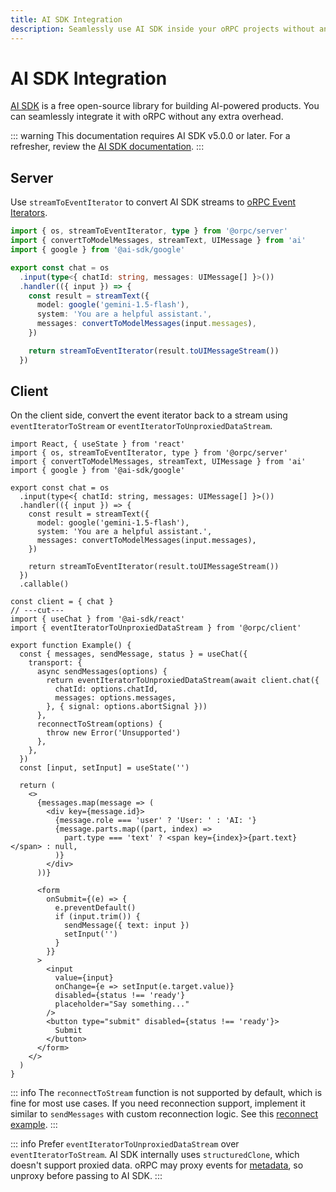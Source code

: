 ```yaml
---
title: AI SDK Integration
description: Seamlessly use AI SDK inside your oRPC projects without any extra overhead.
---
```


# AI SDK Integration

[AI SDK](https://ai-sdk.dev/) is a free open-source library for building AI-powered products. You can seamlessly integrate it with oRPC without any extra overhead.

::: warning
This documentation requires AI SDK v5.0.0 or later. For a refresher, review the [AI SDK documentation](https://ai-sdk.dev/docs).
:::

## Server

Use `streamToEventIterator` to convert AI SDK streams to [oRPC Event Iterators](/docs/event-iterator).

```ts twoslash
import { os, streamToEventIterator, type } from '@orpc/server'
import { convertToModelMessages, streamText, UIMessage } from 'ai'
import { google } from '@ai-sdk/google'

export const chat = os
  .input(type<{ chatId: string, messages: UIMessage[] }>())
  .handler(({ input }) => {
    const result = streamText({
      model: google('gemini-1.5-flash'),
      system: 'You are a helpful assistant.',
      messages: convertToModelMessages(input.messages),
    })

    return streamToEventIterator(result.toUIMessageStream())
  })
```

## Client

On the client side, convert the event iterator back to a stream using `eventIteratorToStream` or `eventIteratorToUnproxiedDataStream`.

```tsx twoslash
import React, { useState } from 'react'
import { os, streamToEventIterator, type } from '@orpc/server'
import { convertToModelMessages, streamText, UIMessage } from 'ai'
import { google } from '@ai-sdk/google'

export const chat = os
  .input(type<{ chatId: string, messages: UIMessage[] }>())
  .handler(({ input }) => {
    const result = streamText({
      model: google('gemini-1.5-flash'),
      system: 'You are a helpful assistant.',
      messages: convertToModelMessages(input.messages),
    })

    return streamToEventIterator(result.toUIMessageStream())
  })
  .callable()

const client = { chat }
// ---cut---
import { useChat } from '@ai-sdk/react'
import { eventIteratorToUnproxiedDataStream } from '@orpc/client'

export function Example() {
  const { messages, sendMessage, status } = useChat({
    transport: {
      async sendMessages(options) {
        return eventIteratorToUnproxiedDataStream(await client.chat({
          chatId: options.chatId,
          messages: options.messages,
        }, { signal: options.abortSignal }))
      },
      reconnectToStream(options) {
        throw new Error('Unsupported')
      },
    },
  })
  const [input, setInput] = useState('')

  return (
    <>
      {messages.map(message => (
        <div key={message.id}>
          {message.role === 'user' ? 'User: ' : 'AI: '}
          {message.parts.map((part, index) =>
            part.type === 'text' ? <span key={index}>{part.text}</span> : null,
          )}
        </div>
      ))}

      <form
        onSubmit={(e) => {
          e.preventDefault()
          if (input.trim()) {
            sendMessage({ text: input })
            setInput('')
          }
        }}
      >
        <input
          value={input}
          onChange={e => setInput(e.target.value)}
          disabled={status !== 'ready'}
          placeholder="Say something..."
        />
        <button type="submit" disabled={status !== 'ready'}>
          Submit
        </button>
      </form>
    </>
  )
}
```

::: info
The `reconnectToStream` function is not supported by default, which is fine for most use cases. If you need reconnection support, implement it similar to `sendMessages` with custom reconnection logic. See this [reconnect example](<https://github.com/vercel/ai-chatbot/blob/main/app/(chat)/api/chat/%5Bid%5D/stream/route.ts>).
:::

::: info
Prefer `eventIteratorToUnproxiedDataStream` over `eventIteratorToStream`.
AI SDK internally uses `structuredClone`, which doesn't support proxied data.
oRPC may proxy events for [metadata](/docs/event-iterator#last-event-id-event-metadata), so unproxy before passing to AI SDK.
:::
